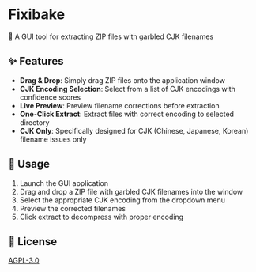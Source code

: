 # Fixibake

🌠 A GUI tool for extracting ZIP files with garbled CJK filenames

## ✨ Features

- **Drag & Drop**: Simply drag ZIP files onto the application window
- **CJK Encoding Selection**: Select from a list of CJK encodings with confidence scores
- **Live Preview**: Preview filename corrections before extraction
- **One-Click Extract**: Extract files with correct encoding to selected directory
- **CJK Only**: Specifically designed for CJK (Chinese, Japanese, Korean) filename issues only

## 🚀 Usage

1. Launch the GUI application
2. Drag and drop a ZIP file with garbled CJK filenames into the window
3. Select the appropriate CJK encoding from the dropdown menu
4. Preview the corrected filenames
5. Click extract to decompress with proper encoding

## 📄 License

[AGPL-3.0](LICENSE)
